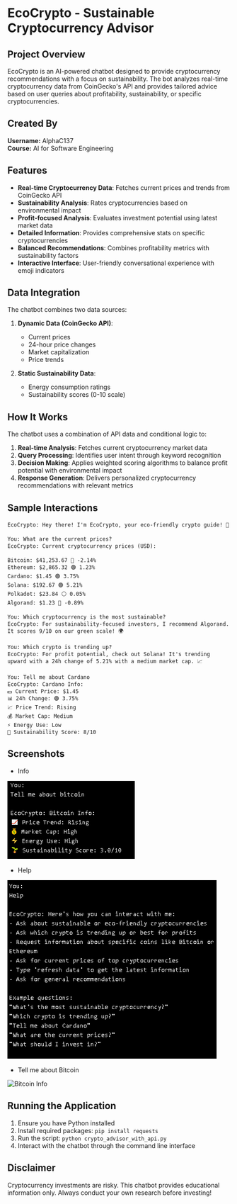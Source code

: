 # EcoCrypto - Sustainable Cryptocurrency Advisor

## Project Overview
EcoCrypto is an AI-powered chatbot designed to provide cryptocurrency recommendations with a focus on sustainability. The bot analyzes real-time cryptocurrency data from CoinGecko's API and provides tailored advice based on user queries about profitability, sustainability, or specific cryptocurrencies.

## Created By
**Username:** AlphaC137  
**Course:** AI for Software Engineering

## Features
- **Real-time Cryptocurrency Data**: Fetches current prices and trends from CoinGecko API
- **Sustainability Analysis**: Rates cryptocurrencies based on environmental impact
- **Profit-focused Analysis**: Evaluates investment potential using latest market data
- **Detailed Information**: Provides comprehensive stats on specific cryptocurrencies
- **Balanced Recommendations**: Combines profitability metrics with sustainability factors
- **Interactive Interface**: User-friendly conversational experience with emoji indicators

## Data Integration
The chatbot combines two data sources:
1. **Dynamic Data (CoinGecko API)**: 
   - Current prices
   - 24-hour price changes
   - Market capitalization
   - Price trends

2. **Static Sustainability Data**:
   - Energy consumption ratings
   - Sustainability scores (0-10 scale)

## How It Works
The chatbot uses a combination of API data and conditional logic to:

1. **Real-time Analysis**: Fetches current cryptocurrency market data
2. **Query Processing**: Identifies user intent through keyword recognition
3. **Decision Making**: Applies weighted scoring algorithms to balance profit potential with environmental impact
4. **Response Generation**: Delivers personalized cryptocurrency recommendations with relevant metrics

## Sample Interactions

```
EcoCrypto: Hey there! I'm EcoCrypto, your eco-friendly crypto guide! 🌱

You: What are the current prices?
EcoCrypto: Current cryptocurrency prices (USD):

Bitcoin: $41,253.67 🔴 -2.14%
Ethereum: $2,865.32 🟢 1.23%
Cardano: $1.45 🟢 3.75%
Solana: $192.67 🟢 5.21%
Polkadot: $23.84 ⚪ 0.05%
Algorand: $1.23 🔴 -0.89%

You: Which cryptocurrency is the most sustainable?
EcoCrypto: For sustainability-focused investors, I recommend Algorand. It scores 9/10 on our green scale! 🌍

You: Which crypto is trending up?
EcoCrypto: For profit potential, check out Solana! It's trending upward with a 24h change of 5.21% with a medium market cap. 📈

You: Tell me about Cardano
EcoCrypto: Cardano Info:
💵 Current Price: $1.45
📊 24h Change: 🟢 3.75%
📈 Price Trend: Rising
💰 Market Cap: Medium
⚡ Energy Use: Low
🌱 Sustainability Score: 8/10
```

## Screenshots
- Info

![EcoCrypto in action](screenshots/demo.png)
- Help

![Help](screenshots/help.png)
- Tell me about Bitcoin

![Bitcoin Info](screenshot/info.png)

## Running the Application
1. Ensure you have Python installed
2. Install required packages: `pip install requests`
3. Run the script: `python crypto_advisor_with_api.py`
4. Interact with the chatbot through the command line interface

## Disclaimer
Cryptocurrency investments are risky. This chatbot provides educational information only. Always conduct your own research before investing!
